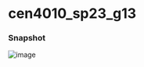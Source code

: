 # cen4010_sp23_g13



### Snapshot
![image](https://user-images.githubusercontent.com/96387037/218852048-be1e573d-fd3e-4090-8419-69966443001e.png)

